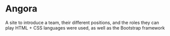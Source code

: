 # Angora
A site to introduce a team, their different positions, and the roles they can play HTML + CSS languages were used, as well as the Bootstrap framework

